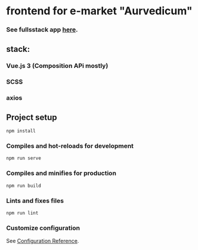 # frontend for e-market "Aurvedicum"
### See fullsstack app [here](https://github.com/nikita-bondarenko/aurvedicum).

## stack:
### Vue.js 3 (Composition APi mostly)
### SCSS
### axios

## Project setup
```
npm install
```

### Compiles and hot-reloads for development
```
npm run serve
```

### Compiles and minifies for production
```
npm run build
```

### Lints and fixes files
```
npm run lint
```

### Customize configuration
See [Configuration Reference](https://cli.vuejs.org/config/).
